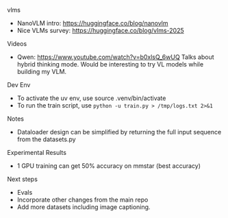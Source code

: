 vlms
- NanoVLM intro: https://huggingface.co/blog/nanovlm
- Nice VLMs survey: https://huggingface.co/blog/vlms-2025

Videos
- Qwen: https://www.youtube.com/watch?v=b0xlsQ_6wUQ
    Talks about hybrid thinking mode. Would be interesting to try VL models while building my VLM.

Dev Env
- To activate the uv env, use source .venv/bin/activate
- To run the train script, use `python -u train.py > /tmp/logs.txt 2>&1`

Notes
- Dataloader design can be simplified by returning the full input sequence from the datasets.py


Experimental Results
- 1 GPU training can get 50% accuracy on mmstar (best accuracy)

Next steps
- Evals
- Incorporate other changes from the main repo
- Add more datasets including image captioning.
